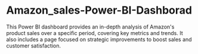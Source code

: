 # Amazon_sales-Power-BI-Dashborad
This Power BI dashboard provides an in-depth analysis of Amazon's product sales over a specific period, covering key metrics and trends. It also includes a page focused on strategic improvements to boost sales and customer satisfaction.
